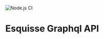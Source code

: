 ![Node.js CI](https://github.com/Lucieo/esquisse-back/workflows/Node.js%20CI/badge.svg)

# Esquisse Graphql API
